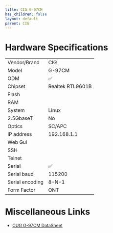 ```yaml
---
title: CIG G-97CM
has_children: false
layout: default
parent: CIG
---
```


# Hardware Specifications

|                  |                  |
| ---------------- | ---------------- |
| Vendor/Brand     | CIG              |
| Model            | G-97CM           |
| ODM              | ✅               |
| Chipset          | Realtek RTL9601B |
| Flash            |                  |
| RAM              |                  |
| System           | Linux            |
| 2.5GbaseT        | No               |
| Optics           | SC/APC           |
| IP address       | 192.168.1.1      |
| Web Gui          |                  |
| SSH              |                  |
| Telnet           |                  |
| Serial           | ✅               |
| Serial baud      | 115200           |
| Serial encoding  | 8-N-1            |
| Form Factor      | ONT              |

# Miscellaneous Links

- [CUG G-97CM DataSheet](https://www.cigtech.com/wp-content/uploads/2018/02/G-97CM_DataSheet_V3.pdf)






